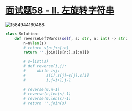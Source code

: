 # [面试题58 - II. 左旋转字符串](https://leetcode-cn.com/problems/zuo-xuan-zhuan-zi-fu-chuan-lcof/)

![1584944160488](C:\Users\75043\AppData\Roaming\Typora\typora-user-images\1584944160488.png)

```python
class Solution:
    def reverseLeftWords(self, s: str, n: int) -> str:
        n=n%len(s)
        # return s[n:]+s[:n]
        return ''.join([s[n:],s[:n]])

        # s=list(s)
        # def reverse(i,j):
        #     while i<j:
        #         s[i],s[j]=s[j],s[i]
        #         i,j=i+1,j-1
            
        # reverse(0,n-1)
        # reverse(n,len(s)-1)
        # reverse(0,len(s)-1)
        # return ''.join(s)
```

